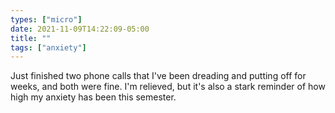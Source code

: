```yaml
---
types: ["micro"]
date: 2021-11-09T14:22:09-05:00
title: ""
tags: ["anxiety"]
---
```

Just finished two phone calls that I've been dreading and putting off for weeks, and both were fine. I'm relieved, but it's also a stark reminder of how high my anxiety has been this semester.
